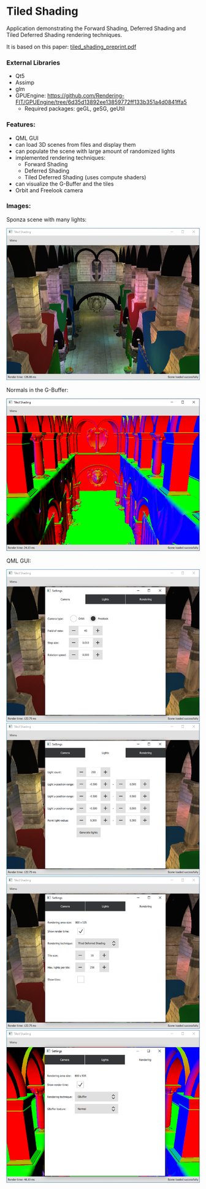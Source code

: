 # Tiled Shading

Application demonstrating the Forward Shading, Deferred Shading and Tiled Deferred Shading rendering techniques.

It is based on this paper: <a href="doc/tiled_shading_preprint.pdf">tiled_shading_preprint.pdf</a>

### External Libraries

- Qt5
- Assimp 
- glm
- GPUEngine: https://github.com/Rendering-FIT/GPUEngine/tree/6d35d13892ee13859772ff133b351a4d0841ffa5
  - Required packages: geGL, geSG, geUtil 
  
### Features:
- QML GUI
- can load 3D scenes from files and display them 
- can populate the scene with large amount of randomized lights
- implemented rendering techniques:
  - Forward Shading
  - Deferred Shading
  - Tiled Deferred Shading (uses compute shaders)
- can visualize the G-Buffer and the tiles
- Orbit and Freelook camera

### Images:

Sponza scene with many lights:

<img src="images/image1.png" alt="Terrain Generator"/>

Normals in the G-Buffer:

<img src="images/image2.png" alt="Terrain Generator"/>

QML GUI:

<img src="images/image3.png" alt="Terrain Generator"/>
<img src="images/image4.png" alt="Terrain Generator"/>
<img src="images/image5.png" alt="Terrain Generator"/>
<img src="images/image6.png" alt="Terrain Generator"/>

